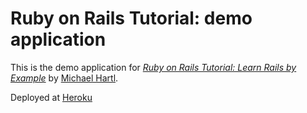 # Ruby on Rails Tutorial: demo application

This is the demo application for [*Ruby on Rails Tutorial: Learn Rails by Example*](http://railstutorial.org/) by [Michael Hartl](http://michaelhartl.com/).

Deployed at [Heroku](http://morning-fire-3539.heroku.com/)

